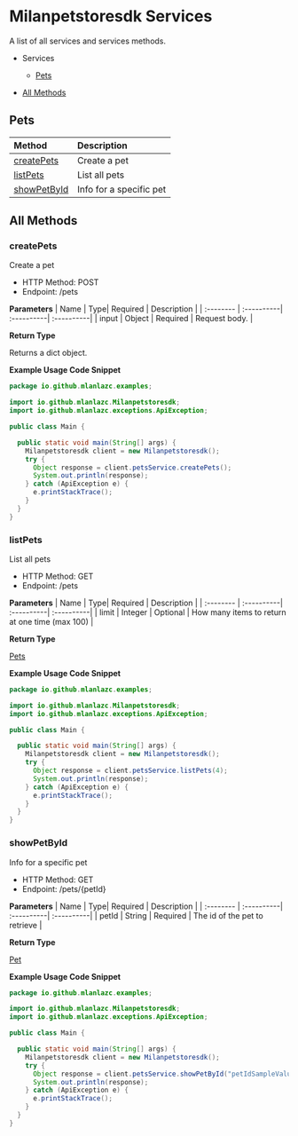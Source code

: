 # Milanpetstoresdk Services

A list of all services and services methods.

- Services

  - [Pets](#pets)

- [All Methods](#all-methods)

## Pets

| Method                      | Description             |
| :-------------------------- | :---------------------- |
| [createPets](#createpets)   | Create a pet            |
| [listPets](#listpets)       | List all pets           |
| [showPetById](#showpetbyid) | Info for a specific pet |

## All Methods

### **createPets**

Create a pet

- HTTP Method: POST
- Endpoint: /pets

**Parameters**
| Name | Type| Required | Description |
| :-------- | :----------| :----------| :----------|
| input | Object | Required | Request body. |

**Return Type**

Returns a dict object.

**Example Usage Code Snippet**

```Java
package io.github.mlanlazc.examples;

import io.github.mlanlazc.Milanpetstoresdk;
import io.github.mlanlazc.exceptions.ApiException;

public class Main {

  public static void main(String[] args) {
    Milanpetstoresdk client = new Milanpetstoresdk();
    try {
      Object response = client.petsService.createPets();
      System.out.println(response);
    } catch (ApiException e) {
      e.printStackTrace();
    }
  }
}

```

### **listPets**

List all pets

- HTTP Method: GET
- Endpoint: /pets

**Parameters**
| Name | Type| Required | Description |
| :-------- | :----------| :----------| :----------|
| limit | Integer | Optional | How many items to return at one time (max 100) |

**Return Type**

[Pets](/src/main/java/io/milanpetstoresdk/models/README.md#pets)

**Example Usage Code Snippet**

```Java
package io.github.mlanlazc.examples;

import io.github.mlanlazc.Milanpetstoresdk;
import io.github.mlanlazc.exceptions.ApiException;

public class Main {

  public static void main(String[] args) {
    Milanpetstoresdk client = new Milanpetstoresdk();
    try {
      Object response = client.petsService.listPets(4);
      System.out.println(response);
    } catch (ApiException e) {
      e.printStackTrace();
    }
  }
}

```

### **showPetById**

Info for a specific pet

- HTTP Method: GET
- Endpoint: /pets/{petId}

**Parameters**
| Name | Type| Required | Description |
| :-------- | :----------| :----------| :----------|
| petId | String | Required | The id of the pet to retrieve |

**Return Type**

[Pet](/src/main/java/io/milanpetstoresdk/models/README.md#pet)

**Example Usage Code Snippet**

```Java
package io.github.mlanlazc.examples;

import io.github.mlanlazc.Milanpetstoresdk;
import io.github.mlanlazc.exceptions.ApiException;

public class Main {

  public static void main(String[] args) {
    Milanpetstoresdk client = new Milanpetstoresdk();
    try {
      Object response = client.petsService.showPetById("petIdSampleValue");
      System.out.println(response);
    } catch (ApiException e) {
      e.printStackTrace();
    }
  }
}

```

